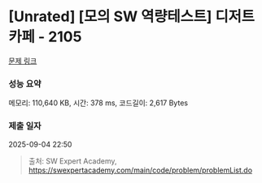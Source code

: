 # [Unrated] [모의 SW 역량테스트] 디저트 카페 - 2105 

[문제 링크](https://swexpertacademy.com/main/code/problem/problemDetail.do?contestProbId=AV5VwAr6APYDFAWu) 

### 성능 요약

메모리: 110,640 KB, 시간: 378 ms, 코드길이: 2,617 Bytes

### 제출 일자

2025-09-04 22:50



> 출처: SW Expert Academy, https://swexpertacademy.com/main/code/problem/problemList.do